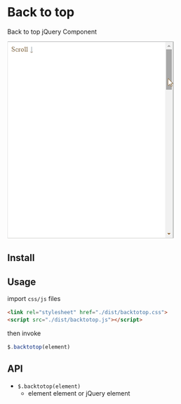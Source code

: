# Back to top

Back to top jQuery Component

<img src="screenshot.gif" width="384">

## Install

## Usage

import `css/js` files

```html
<link rel="stylesheet" href="./dist/backtotop.css">
<script src="./dist/backtotop.js"></script>
```

then invoke

```js
$.backtotop(element)
```

## API

- `$.backtotop(element)`
  - element element or jQuery element
